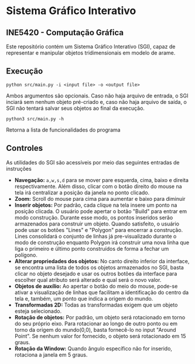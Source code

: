 # Sistema Gráfico Interativo
## INE5420 - Computação Gráfica
Este repositório contém um Sistema Gráfico Interativo (SGI), capaz de representar e manipular objetos tridimensionais em modelo de arame.

## Execução
```
python src/main.py -i <input file> -o <output file>
```
Ambos argumentos são opcionais. Caso não haja arquivo de entrada, o SGI inciará sem nenhum objeto pré-criado e, caso não haja arquivo de saída, o SGI não tentará salvar seus objetos ao final da execução.

```
python3 src/main.py -h
```
Retorna a lista de funcionalidades do programa

## Controles
As utilidades do SGI são acessíveis por meio das seguintes entradas de instruções
- **Navegação:** `a,w,s,d` para se mover pare esquerda, cima, baixo e direita respectivamente. Além disso, clicar com o botão direito do mouse na tela irá centralizar a posição da janela no ponto clicado.
- **Zoom:** Scroll do mouse para cima para aumentar e baixo para diminuir
- **Inserir objetos:** Por padrão, cada clique na tela insere um ponto na posição clicada. O usuário pode apertar o botão "Build" para entrar em modo construção. Durante esse modo, os pontos inseridos serão armazenados para construir um objeto. Quando satisfeito, o usuário pode usar os botões "Lines" e "Polygon" para encerrar a construção. Lines consolidará o conjunto de linhas já pre-visualizado durante o modo de construção enquanto Polygon irá construir uma nova linha que liga o primeiro e último ponto construídos de forma a fechar um polígono.
- **Alterar propriedades dos objetos:** No canto direito inferior da interface, se encontra uma lista de todos os objetos armazenados no SGI, basta clicar no objeto desejado e usar os outros botões da interface para escolher qual atributo será alterado e qual será o novo valor.
- **Objetos de auxílio:** Ao apertar o botão do meio do mouse, pode-se ativar a visualização de linhas que facilitam a identificação do centro da tela e, também, um ponto que indica a origem do mundo.
- **Transformadas 2D:** Todas as transformadas exigem que um objeto esteja selecionado. 
- **Rotação de objetos:** Por padrão, um objeto será rotacionado em torno do seu próprio eixo. Para rotacionar ao longo de outro ponto ou em torno da origem do mundo(0,0), basta fornecê-lo no input "Around Point". Se nenhum valor for fornecido, o objeto será rotacionado em 15 graus.
- **Rotação da Window:** Quando ângulo específico não for inserido, rotaciona a janela em 5 graus.